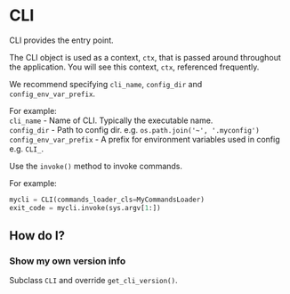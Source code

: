 CLI
===

CLI provides the entry point.

The CLI object is used as a context, `ctx`, that is passed around throughout the application. You will see this context, `ctx`, referenced frequently.

We recommend specifying `cli_name`, `config_dir` and `config_env_var_prefix`.

For example:  
`cli_name` - Name of CLI. Typically the executable name.  
`config_dir` - Path to config dir. e.g. `os.path.join('~', '.myconfig')`  
`config_env_var_prefix` - A prefix for environment variables used in config e.g. `CLI_`.

Use the `invoke()` method to invoke commands.

For example:

```Python
mycli = CLI(commands_loader_cls=MyCommandsLoader)
exit_code = mycli.invoke(sys.argv[1:])
```


How do I?
---------

### Show my own version info ###

Subclass `CLI` and override `get_cli_version()`.
